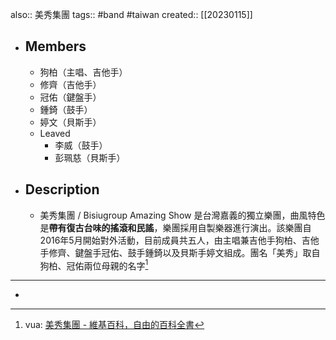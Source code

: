 also:: 美秀集團
tags:: #band #taiwan
created:: [[20230115]]

- ## Members
  - 狗柏（主唱、吉他手）
  - 修齊（吉他手）
  - 冠佑（鍵盤手）
  - 鍾錡（鼓手）
  - 婷文（貝斯手）
  - Leaved
    - 李威（鼓手）
    - 彭珮慈（貝斯手）
- ## Description
  - 美秀集團 / Bisiugroup Amazing Show 是台灣嘉義的獨立樂團，曲風特色是**帶有復古台味的搖滾和民謠**，樂團採用自製樂器進行演出。該樂團自2016年5月開始對外活動，目前成員共五人，由主唱兼吉他手狗柏、吉他手修齊、鍵盤手冠佑、鼓手鍾錡以及貝斯手婷文組成。團名「美秀」取自狗柏、冠佑兩位母親的名字[^1]
- ---
- [^1]: vua: [美秀集團 - 維基百科，自由的百科全書](https://zh.wikipedia.org/zh-hant/%E7%BE%8E%E7%A7%80%E9%9B%86%E5%9C%98)